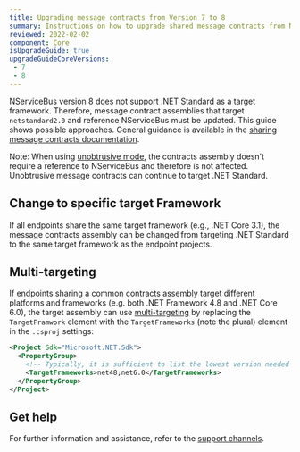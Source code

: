 ```yaml
---
title: Upgrading message contracts from Version 7 to 8
summary: Instructions on how to upgrade shared message contracts from NServiceBus version 7 to version 8.
reviewed: 2022-02-02
component: Core
isUpgradeGuide: true
upgradeGuideCoreVersions:
 - 7
 - 8
---
```


NServiceBus version 8 does not support .NET Standard as a target framework. Therefore, message contract assemblies that target `netstandard2.0` and reference NServiceBus must be updated. This guide shows possible approaches. General guidance is available in the [sharing message contracts documentation](/nservicebus/messaging/sharing-contracts.md).

Note: When using [unobtrusive mode](/nservicebus/messaging/unobtrusive-mode.md), the contracts assembly doesn't require a reference to NServiceBus and therefore is not affected. Unobtrusive message contracts can continue to target .NET Standard.

## Change to specific target Framework

If all endpoints share the same target framework (e.g., .NET Core 3.1), the message contracts assembly can be changed from targeting .NET Standard to the same target framework as the endpoint projects.

## Multi-targeting

If endpoints sharing a common contracts assembly target different platforms and frameworks (e.g. both .NET Framework 4.8 and .NET Core 6.0), the target assembly can use [multi-targeting](https://docs.microsoft.com/en-us/dotnet/standard/library-guidance/cross-platform-targeting#multi-targeting) by replacing the `TargetFramwork` element with the `TargetFrameworks` (note the plural) element in the `.csproj` settings:

```xml
<Project Sdk="Microsoft.NET.Sdk">
  <PropertyGroup>
    <!-- Typically, it is sufficient to list the lowest version needed -->
    <TargetFrameworks>net48;net6.0</TargetFrameworks>
  </PropertyGroup>
</Project>
```

## Get help

For further information and assistance, refer to the [support channels](https://particular.net/support).
